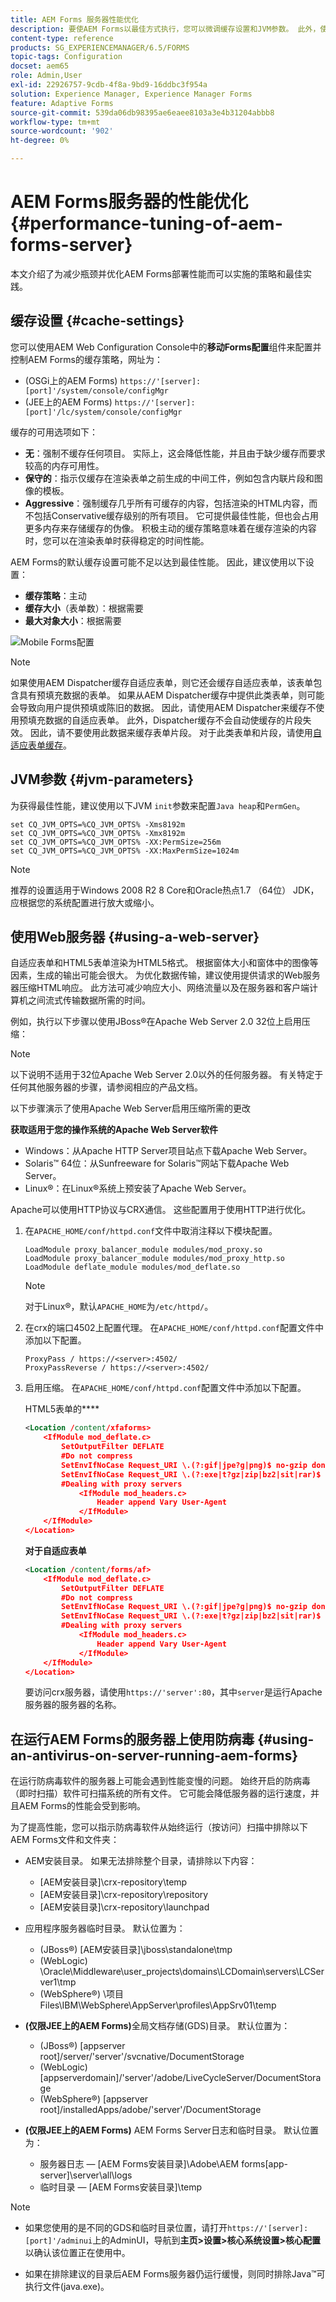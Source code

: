 ```yaml
---
title: AEM Forms 服务器性能优化
description: 要使AEM Forms以最佳方式执行，您可以微调缓存设置和JVM参数。 此外，使用Web服务器可以增强AEM Forms部署的性能。
content-type: reference
products: SG_EXPERIENCEMANAGER/6.5/FORMS
topic-tags: Configuration
docset: aem65
role: Admin,User
exl-id: 22926757-9cdb-4f8a-9bd9-16ddbc3f954a
solution: Experience Manager, Experience Manager Forms
feature: Adaptive Forms
source-git-commit: 539da06db98395ae6eaee8103a3e4b31204abbb8
workflow-type: tm+mt
source-wordcount: '902'
ht-degree: 0%

---
```


# AEM Forms服务器的性能优化{#performance-tuning-of-aem-forms-server}

本文介绍了为减少瓶颈并优化AEM Forms部署性能而可以实施的策略和最佳实践。

## 缓存设置 {#cache-settings}

您可以使用AEM Web Configuration Console中的&#x200B;**移动Forms配置**&#x200B;组件来配置并控制AEM Forms的缓存策略，网址为：

* (OSGi上的AEM Forms) `https://'[server]:[port]'/system/console/configMgr`
* (JEE上的AEM Forms) `https://'[server]:[port]'/lc/system/console/configMgr`

缓存的可用选项如下：

* **无**：强制不缓存任何项目。 实际上，这会降低性能，并且由于缺少缓存而要求较高的内存可用性。
* **保守的**：指示仅缓存在渲染表单之前生成的中间工件，例如包含内联片段和图像的模板。
* **Aggressive**：强制缓存几乎所有可缓存的内容，包括渲染的HTML内容，而不包括Conservative缓存级别的所有项目。 它可提供最佳性能，但也会占用更多内存来存储缓存的伪像。 积极主动的缓存策略意味着在缓存渲染的内容时，您可以在渲染表单时获得稳定的时间性能。

AEM Forms的默认缓存设置可能不足以达到最佳性能。 因此，建议使用以下设置：

* **缓存策略**：主动
* **缓存大小**（表单数）：根据需要
* **最大对象大小**：根据需要

![Mobile Forms配置](assets/snap.png)

>[!NOTE]
>
>如果使用AEM Dispatcher缓存自适应表单，则它还会缓存自适应表单，该表单包含具有预填充数据的表单。 如果从AEM Dispatcher缓存中提供此类表单，则可能会导致向用户提供预填或陈旧的数据。 因此，请使用AEM Dispatcher来缓存不使用预填充数据的自适应表单。 此外，Dispatcher缓存不会自动使缓存的片段失效。 因此，请不要使用此数据来缓存表单片段。 对于此类表单和片段，请使用[自适应表单缓存](../../forms/using/configure-adaptive-forms-cache.md)。

## JVM参数 {#jvm-parameters}

为获得最佳性能，建议使用以下JVM `init`参数来配置`Java heap`和`PermGen`。

```shell
set CQ_JVM_OPTS=%CQ_JVM_OPTS% -Xms8192m
set CQ_JVM_OPTS=%CQ_JVM_OPTS% -Xmx8192m
set CQ_JVM_OPTS=%CQ_JVM_OPTS% -XX:PermSize=256m
set CQ_JVM_OPTS=%CQ_JVM_OPTS% -XX:MaxPermSize=1024m
```

>[!NOTE]
>
>推荐的设置适用于Windows 2008 R2 8 Core和Oracle热点1.7 （64位） JDK，应根据您的系统配置进行放大或缩小。

## 使用Web服务器 {#using-a-web-server}

自适应表单和HTML5表单渲染为HTML5格式。 根据窗体大小和窗体中的图像等因素，生成的输出可能会很大。 为优化数据传输，建议使用提供请求的Web服务器压缩HTML响应。 此方法可减少响应大小、网络流量以及在服务器和客户端计算机之间流式传输数据所需的时间。

例如，执行以下步骤以使用JBoss®在Apache Web Server 2.0 32位上启用压缩：

>[!NOTE]
>
>以下说明不适用于32位Apache Web Server 2.0以外的任何服务器。 有关特定于任何其他服务器的步骤，请参阅相应的产品文档。

以下步骤演示了使用Apache Web Server启用压缩所需的更改

**获取适用于您的操作系统的Apache Web Server软件**

* Windows：从Apache HTTP Server项目站点下载Apache Web Server。
* Solaris™ 64位：从Sunfreeware for Solaris™网站下载Apache Web Server。
* Linux®：在Linux®系统上预安装了Apache Web Server。

Apache可以使用HTTP协议与CRX通信。 这些配置用于使用HTTP进行优化。

1. 在`APACHE_HOME/conf/httpd.conf`文件中取消注释以下模块配置。

   ```shell
   LoadModule proxy_balancer_module modules/mod_proxy.so
   LoadModule proxy_balancer_module modules/mod_proxy_http.so
   LoadModule deflate_module modules/mod_deflate.so
   ```

   >[!NOTE]
   >
   >对于Linux®，默认`APACHE_HOME`为`/etc/httpd/`。

1. 在crx的端口4502上配置代理。
在`APACHE_HOME/conf/httpd.conf`配置文件中添加以下配置。

   ```shell
   ProxyPass / https://<server>:4502/
   ProxyPassReverse / https://<server>:4502/
   ```

1. 启用压缩。 在`APACHE_HOME/conf/httpd.conf`配置文件中添加以下配置。

   HTML5表单的&#x200B;****

   ```xml
   <Location /content/xfaforms>
       <IfModule mod_deflate.c>
           SetOutputFilter DEFLATE
           #Do not compress
           SetEnvIfNoCase Request_URI \.(?:gif|jpe?g|png)$ no-gzip dont-vary
           SetEnvIfNoCase Request_URI \.(?:exe|t?gz|zip|bz2|sit|rar)$ no-gzip dont-vary
           #Dealing with proxy servers
               <IfModule mod_headers.c>
                   Header append Vary User-Agent
               </IfModule>
       </IfModule>
   </Location>
   ```

   **对于自适应表单**

   ```xml
   <Location /content/forms/af>
       <IfModule mod_deflate.c>
           SetOutputFilter DEFLATE
           #Do not compress
           SetEnvIfNoCase Request_URI \.(?:gif|jpe?g|png)$ no-gzip dont-vary
           SetEnvIfNoCase Request_URI \.(?:exe|t?gz|zip|bz2|sit|rar)$ no-gzip dont-vary
           #Dealing with proxy servers
               <IfModule mod_headers.c>
                   Header append Vary User-Agent
               </IfModule>
       </IfModule>
   </Location>
   ```

   要访问crx服务器，请使用`https://'server':80`，其中`server`是运行Apache服务器的服务器的名称。

## 在运行AEM Forms的服务器上使用防病毒 {#using-an-antivirus-on-server-running-aem-forms}

在运行防病毒软件的服务器上可能会遇到性能变慢的问题。 始终开启的防病毒（即时扫描）软件可扫描系统的所有文件。 它可能会降低服务器的运行速度，并且AEM Forms的性能会受到影响。

为了提高性能，您可以指示防病毒软件从始终运行（按访问）扫描中排除以下AEM Forms文件和文件夹：

* AEM安装目录。 如果无法排除整个目录，请排除以下内容：

   * [AEM安装目录]\crx-repository\temp
   * [AEM安装目录]\crx-repository\repository
   * [AEM安装目录]\crx-repository\launchpad

* 应用程序服务器临时目录。 默认位置为：

   * (JBoss®) [AEM安装目录]\jboss\standalone\tmp
   * (WebLogic) \Oracle\Middleware\user_projects\domains\LCDomain\servers\LCServer1\tmp
   * (WebSphere®) \项目Files\IBM\WebSphere\AppServer\profiles\AppSrv01\temp

* **(仅限JEE上的AEM Forms)**&#x200B;全局文档存储(GDS)目录。 默认位置为：

   * (JBoss®) [appserver root]/server/&#39;server&#39;/svcnative/DocumentStorage
   * (WebLogic) [appserverdomain]/&#39;server&#39;/adobe/LiveCycleServer/DocumentStorage
   * (WebSphere®) [appserver root]/installedApps/adobe/&#39;server&#39;/DocumentStorage

* **(仅限JEE上的AEM Forms)** AEM Forms Server日志和临时目录。 默认位置为：

   * 服务器日志 — [AEM Forms安装目录]\Adobe\AEM forms\[app-server]\server\all\logs
   * 临时目录 — [AEM Forms安装目录]\temp

>[!NOTE]
>
>* 如果您使用的是不同的GDS和临时目录位置，请打开`https://'[server]:[port]'/adminui`上的AdminUI，导航到&#x200B;**主页>设置>核心系统设置>核心配置**&#x200B;以确认该位置正在使用中。
>
* 如果在排除建议的目录后AEM Forms服务器仍运行缓慢，则同时排除Java™可执行文件(java.exe)。
>
